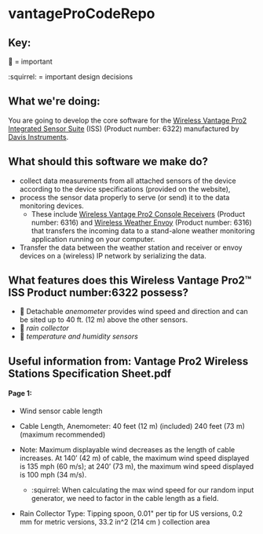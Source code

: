 # vantageProCodeRepo

## Key:
 :key: = important

:squirrel: = important design decisions
 

## What we're doing:
You are going to develop the core software for the [Wireless Vantage Pro2 Integrated Sensor Suite](https://www.davisinstruments.com/product/wireless-vantage-pro2-integrated-sensor-suite/) (ISS)
(Product number: 6322) manufactured by [Davis Instruments](https://www.davisinstruments.com/).

## What should this software we make do?

- collect data measurements from all attached sensors of the device according to the device specifications (provided on the website), 
- process the sensor data properly to serve (or send) it to the data monitoring devices. 
  - These include [Wireless Vantage Pro2 Console Receivers](https://www.davisinstruments.com/product/vantage-pro2-consolereceiver/?_ga=2.16052982.1932156901.1585547857-930968521.1585547857) (Product number: 6316) and [Wireless Weather Envoy](https://www.davisinstruments.com/product/wireless-weather-envoy/) (Product number: 6316) that transfers the incoming data to a stand-alone weather monitoring application running on your computer.
- Transfer the data between the weather station and receiver or envoy devices on a (wireless) IP network
by serializing the data.

## What features does this Wireless Vantage Pro2™ ISS Product number:6322 possess?
- :key: Detachable _anemometer_ provides wind speed and direction and can be sited up to 40 ft. (12 m) above the other sensors.
- :key: _rain collector_
- :key: _temperature and humidity sensors_ 

## Useful information from: Vantage Pro2 Wireless Stations Specification Sheet.pdf

#### Page 1:

- Wind sensor cable length
 - Cable Length, Anemometer: 40 feet (12 m) (included) 240 feet (73 m) (maximum recommended)
 - Note: Maximum displayable wind decreases as the length of cable increases. At 140’ (42 m) of cable, the maximum wind speed displayed is 135 mph (60 m/s); at 240’ (73 m), the maximum wind speed displayed is 100 mph (34 m/s).
   -  :squirrel: When calculating the max wind speed for our random input generator, we need to factor in the cable length as a field.
   
 - Rain Collector Type: Tipping spoon, 0.01" per tip for US versions, 0.2 mm for metric versions, 33.2 in^2 (214 cm ) collection area

